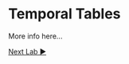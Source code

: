 ﻿# Temporal Tables

More info here...

[Next Lab ▶](https://github.com/lennilobel/sql2022-workshop-hol/blob/main/HOL/2.%20Temporal%20Tables/1.%20Creating%20Temporal%20Tables.md)
